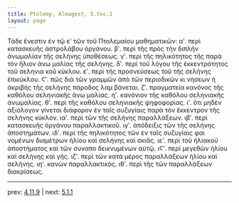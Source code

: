 ```yaml
---
title: Ptolemy, Almagest, 5.toc.1
layout: page
---
```


Τάδε ἔνεστιν ἐν τῷ εʹ τῶν τοῦ Πτολεμαίου μαθηματικῶν: αʹ. περὶ κατασκευῆς ἀστρολάβου ὀργάνου. βʹ. περὶ τῆς πρὸς τὴν διπλῆν ἀνωμαλίαν τῆς σελήνης ὑποθέσεως. γʹ. περὶ τῆς πηλικότητος τῆς παρὰ τὸν ἥλιον ἀνω μαλίας τῆς σελήνης. δʹ. περὶ τοῦ λόγου τῆς ἐκκεντρότητος τοῦ σεληνια κοῦ κύκλου. εʹ. περὶ τῆς προσνεύσεως τοῦ τῆς σελήνης ἐπικύκλου. Ϛʹ. πῶς διὰ τῶν γραμμῶν ἀπὸ τῶν περιοδικῶν κι νήσεων ἡ ἀκριβὴς τῆς σελήνης πάροδος λαμ βάνεται. ζʹ. πραγματεία κανόνος τῆς καθόλου σεληνιακῆς ἀνω μαλίας. ηʹ. κανόνιον τῆς καθόλου σεληνιακῆς ἀνωμαλίας. θʹ. περὶ τῆς καθόλου σεληνιακῆς ψηφοφορίας. ιʹ. ὅτι μηδὲν ἀξιόλογον γίνεται διάφορον ἐν ταῖς συζυγίαις παρὰ τὸν ἔκκεντρον τῆς σελήνης κύκλον. ιαʹ. περὶ τῶν τῆς σελήνης παραλλάξεων. ιβʹ. περὶ κατασκευῆς ὀργάνου παραλλακτικοῦ. ιγʹ. ἀπόδειξις τῶν τῆς σελήνης ἀποστημάτων. ιδʹ. περὶ τῆς πηλικότητος τῶν ἐν ταῖς συζυγίαις φαι νομένων διαμέτρων ἡλίου καὶ σελήνης καὶ σκιᾶς. ιεʹ. περὶ τοῦ ἡλιακοῦ ἀποστήματος καὶ τῶν συναπο δεικνυμένων αὐτῷ. ιϚʹ. περὶ μεγεθῶν ἡλίου καὶ σελήνης καὶ γῆς. ιζʹ. περὶ τῶν κατὰ μέρος παραλλάξεων ἡλίου καὶ σελήνης. ιηʹ. κανὼν παραλλακτικός. ιθʹ. περὶ τῆς τῶν παραλλάξεων διακρίσεως. 

---

prev: [4.11.9](../4.11.9/) | next: [5.1.1](../5.1.1/)

